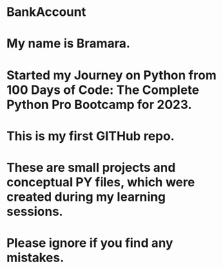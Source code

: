 # BankAccount
# My name is Bramara.
# Started my Journey on Python from 100 Days of Code: The Complete Python Pro Bootcamp for 2023.
# This is my first GITHub repo.
# These are small projects and conceptual PY files, which were created during my learning sessions.
# Please ignore if you find any mistakes.
